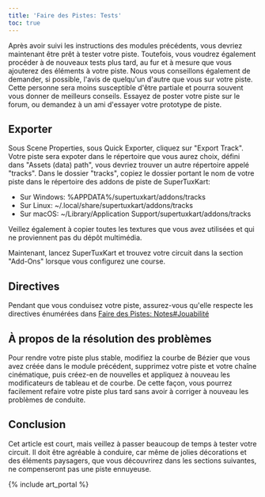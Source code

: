 ```yaml
---
title: 'Faire des Pistes: Tests'
toc: true
---
```

Après avoir suivi les instructions des modules précédents, vous devriez maintenant être prêt à tester votre piste. Toutefois, vous voudrez également procéder à de nouveaux tests plus tard, au fur et à mesure que vous ajouterez des éléments à votre piste. Nous vous conseillons également de demander, si possible, l'avis de quelqu'un d'autre que vous sur votre piste. Cette personne sera moins susceptible d'être partiale et pourra souvent vous donner de meilleurs conseils. Essayez de poster votre piste sur le forum, ou demandez à un ami d'essayer votre prototype de piste.

## Exporter

Sous Scene Properties, sous Quick Exporter, cliquez sur "Export Track". Votre piste sera expoter dans le répertoire que vous aurez choix, défini dans "Assets (data) path", vous devriez trouver un autre répertoire appelé "tracks". Dans le dossier "tracks", copiez le dossier portant le nom de votre piste dans le répertoire des addons de piste de SuperTuxKart:

* Sur Windows: %APPDATA%/supertuxkart/addons/tracks
* Sur Linux: ~/.local/share/supertuxkart/addons/tracks
* Sur macOS: ~/Library/Application Support/supertuxkart/addons/tracks

Veillez également à copier toutes les textures que vous avez utilisées et qui ne proviennent pas du dépôt multimédia.

Maintenant, lancez SuperTuxKart et trouvez votre circuit dans la section "Add-Ons" lorsque vous configurez une course.

## Directives

Pendant que vous conduisez votre piste, assurez-vous qu'elle respecte les directives énumérées dans [Faire des Pistes: Notes#Jouabilité](Making_Tracks:_Notes/#jouabilité)

## À propos de la résolution des problèmes

Pour rendre votre piste plus stable, modifiez la courbe de Bézier que vous avez créée dans le module précédent, supprimez votre piste et votre chaîne cinématique, puis créez-en de nouvelles et appliquez à nouveau les modificateurs de tableau et de courbe. De cette façon, vous pourrez facilement refaire votre piste plus tard sans avoir à corriger à nouveau les problèmes de conduite.

## Conclusion

Cet article est court, mais veillez à passer beaucoup de temps à tester votre circuit. Il doit être agréable à conduire, car même de jolies décorations et des éléments paysagers, que vous découvrirez dans les sections suivantes, ne compenseront pas une piste ennuyeuse.

{% include art_portal %}
